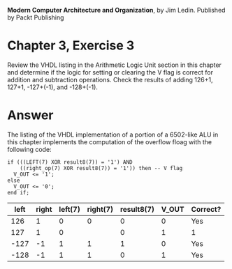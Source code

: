 __Modern Computer Architecture and Organization__, by Jim Ledin. Published by Packt Publishing
# Chapter 3, Exercise 3

Review the VHDL listing in the Arithmetic Logic Unit section in this chapter and determine if the logic for setting or clearing the V flag is correct for addition and subtraction operations. Check the results of adding 126+1, 127+1, -127+(-1), and -128+(-1).

# Answer
The listing of the VHDL implementation of a portion of a 6502-like ALU in this chapter implements the computation of the overflow floag with the following code:

    if (((LEFT(7) XOR result8(7)) = '1') AND
        ((right_op(7) XOR result8(7)) = '1')) then -- V flag
      V_OUT <= '1';
    else
      V_OUT <= '0';
    end if;

left | right | left(7) | right(7) | result8(7) | V_OUT | Correct?
---- | ----- | ------- | -------- | ---------- | ----- | --------
126 | 1 | 0 | 0 | 0 | 0 | Yes
127 | 1 | 0 | | 0 | 1 | 1 | Yes
-127 | -1 | 1 | 1 | 1 | 0 | Yes
-128 | -1 | 1 | 1 | 0 | 1 | Yes